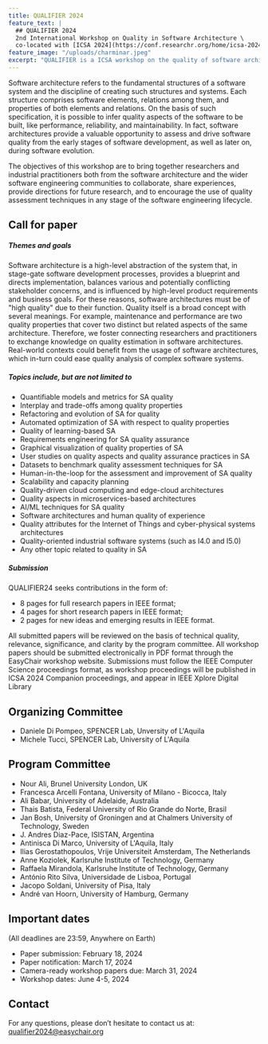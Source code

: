```yaml
---
title: QUALIFIER 2024
feature_text: |
  ## QUALIFIER 2024
  2nd International Workshop on Quality in Software Architecture \
  co-located with [ICSA 2024](https://conf.researchr.org/home/icsa-2024)
feature_image: "/uploads/charminar.jpeg"
excerpt: "QUALIFIER is a ICSA workshop on the quality of software architectures."
---
```


Software architecture refers to the fundamental structures of a software system and the discipline of creating such structures and systems. Each structure comprises software elements, relations among them, and properties of both elements and relations.
On the basis of such specification, it is possible to infer quality aspects of the software to be built, like performance, reliability, and maintainability.
In fact, software architectures provide a valuable opportunity to assess and drive software quality from the early stages of software development, as well as later on, during software evolution.

The objectives of this workshop are to bring together researchers and industrial practitioners both from the software architecture and the wider software engineering communities to collaborate, share experiences, provide directions for future research, and to encourage the use of quality assessment techniques in any stage of the software engineering lifecycle.

## Call for paper

##### Themes and goals

Software architecture is a high-level abstraction of the system that, in stage-gate software development processes, provides a blueprint and directs implementation, balances various and potentially conflicting stakeholder concerns, and is influenced by high-level product requirements and business goals. For these reasons, software architectures must be of "high quality" due to their function. Quality itself is a broad concept with several meanings. For example, maintenance and performance are two quality properties that cover two distinct but related aspects of the same architecture. Therefore, we foster connecting researchers and practitioners to exchange knowledge on quality estimation in software architectures. Real-world contexts could benefit from the usage of software architectures, which in-turn could ease quality analysis of complex software systems.

##### Topics include, but are not limited to

 - Quantifiable models and metrics for SA quality
 - Interplay and trade-offs among quality properties
 - Refactoring and evolution of SA for quality
 - Automated optimization of SA with respect to quality properties
 - Quality of learning-based SA
 - Requirements engineering for SA quality assurance
 - Graphical visualization of quality properties of SA
 - User studies on quality aspects and quality assurance practices in SA
 - Datasets to benchmark quality assessment techniques for SA
 - Human-in-the-loop for the assessment and improvement of SA quality
 - Scalability and capacity planning
 - Quality-driven cloud computing and edge-cloud architectures
 - Quality aspects in microservices-based architectures
 - AI/ML techniques for SA quality
 - Software architectures and human quality of experience
 - Quality attributes for the Internet of Things and cyber-physical systems architectures
 - Quality-oriented industrial software systems (such as I4.0 and I5.0)
 - Any other topic related to quality in SA

##### Submission

QUALIFIER24 seeks contributions in the form of:
- 8 pages for full research papers in IEEE format;
- 4 pages for short research papers in IEEE format;
- 2 pages for new ideas and emerging results in IEEE format.

All submitted papers will be reviewed on the basis of technical quality, relevance, significance, and clarity by the program committee. 
All workshop papers should be submitted electronically in PDF format through the EasyChair workshop website.
Submissions must follow the IEEE Computer Science proceedings format, as workshop proceedings will be published in ICSA 2024 Companion proceedings, and appear in IEEE Xplore Digital Library

## Organizing Committee

 * Daniele Di Pompeo, SPENCER Lab, Unversity of L'Aquila
 * Michele Tucci, SPENCER Lab, University of L'Aquila

## Program Committee

- Nour Ali, Brunel University London, UK
- Francesca	Arcelli Fontana, University of Milano - Bicocca, Italy
- Ali Babar, University of Adelaide, Australia
- Thais	Batista, Federal University of Rio Grande do Norte, Brasil
- Jan Bosh, University of Groningen and at Chalmers University of Technology, Sweden
- J. Andres	Diaz-Pace, ISISTAN, Argentina 
- Antinisca	Di Marco, University of L'Aquila, Italy 
- Ilias	Gerostathopoulos, Vrije Universiteit Amsterdam, The Netherlands
- Anne Koziolek, Karlsruhe Institute of Technology, Germany
- Raffaela Mirandola, Karlsruhe Institute of Technology, Germany 
- António	Rito Silva, Universidade de Lisboa, Portugal 
- Jacopo Soldani, University of Pisa, Italy 
- André	van Hoorn, University of Hamburg, Germany

## Important dates
(All deadlines are 23:59, Anywhere on Earth)

- Paper submission: February 18, 2024
- Paper notification: March 17, 2024
- Camera-ready workshop papers due: March 31, 2024
- Workshop dates: June 4-5, 2024

## Contact
For any questions, please don’t hesitate to contact us at: [qualifier2024@easychair.org](mailto:qualifier2024@easychair.org)


